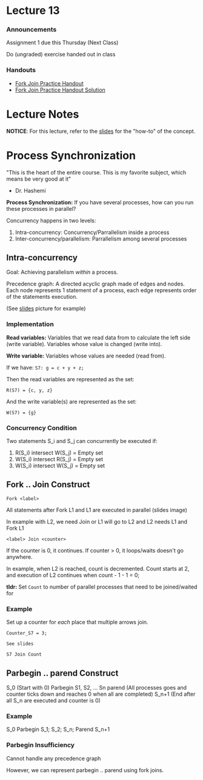 # Lecture 13

### Announcements
Assignment 1 due this Thursday (Next Class)

Do (ungraded) exercise handed out in class

### Handouts
- [Fork Join Practice Handout](./handout_fork_join.pdf)
- [Fork Join Practice Handout Solution](./handout_fork_join_solution.pdf)

# Lecture Notes
**NOTICE**: For this lecture, refer to the [slides](./slides_13.pdf) for the "how-to" of the concept. 
# Process Synchronization
"This is the heart of the entire course. This is my favorite subject, which means be very good at it"
- Dr. Hashemi

**Process Synchronization:** If you have several processes, how can you run these processes in parallel?

Concurrency happens in two levels:
1. Intra-concurrency: Concurrency/Parrallelism inside a process
2. Inter-concurrency/parallelism: Parrallelism among several processes

## Intra-concurrency
Goal: Achieving parallelism *within* a process. 

Precedence graph: A directed acyclic graph made of edges and nodes. Each node represents 1 statement of a process, each edge represents order of the statements execution. 

(See [slides](./slides_13.pdf) picture for example)

### Implementation
**Read variables:** Variables that we read data from to calculate the left side (write variable). Variables whose value is changed (write into).


**Write variable:** Variables whose values are needed (read from).

If we have: `S7: g = c + y + z;`

Then the read variables are represented as the set:

`R(S7) = {c, y, z}`

And the write variable(s) are represented as the set:

`W(S7) = {g}`

### Concurrency Condition
Two statements S_i and S_j can concurrently be executed if:
1. R(S_i) intersect W(S_j) = Empty set
2. W(S_i) intersect R(S_j) = Empty set
3. W(S_i) intersect W(S_j) = Empty set

## Fork .. Join Construct
`Fork <label>`

All statements after Fork L1 and L1 are executed in parallel (slides image)

In example with L2, we need Join or L1 will go to L2 and L2 needs L1 and Fork L1

`<label> Join <counter>`

If the counter is 0, it continues. If counter > 0, it loops/waits doesn't go anywhere. 

In example, when L2 is reached, count is decremented. Count starts at 2, and execution of L2 continues when count - 1 - 1 = 0;

**tldr:** Set `Count` to number of parallel processes that need to be joined/waited for

### Example
Set up a counter for *each* place that multiple arrows join. 

```
Counter_S7 = 3;

See slides

S7 Join Count
```

## Parbegin .. parend Construct
S_0 (Start with 0)
Parbegin S1, S2, ... Sn parend (All processes goes and counter ticks down and reaches 0 when all are completed)
S_n+1 (End after all S_n are executed and counter is 0)

### Example
S_0
Parbegin
    S_1;
    S_2;
    S_n;
Parend
S_n+1

### Parbegin Insufficiency 
Cannot handle any precedence graph

However, we can represent parbegin .. parend using fork joins.